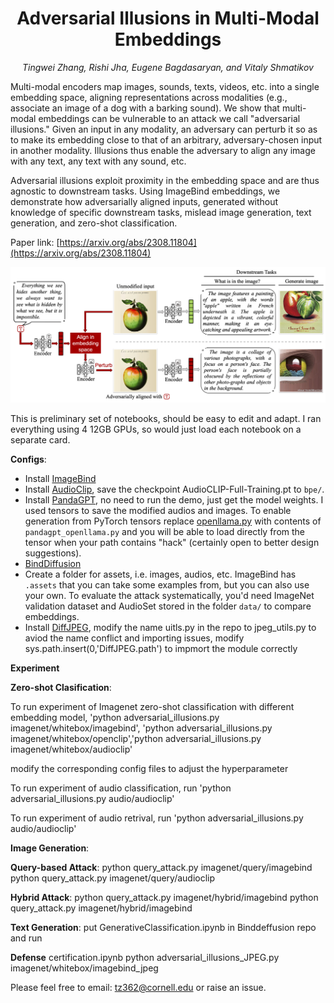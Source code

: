 <h1 align="center"> 
Adversarial Illusions in Multi-Modal Embeddings </h1>

<p align="center"> <i>Tingwei Zhang, Rishi Jha, Eugene Bagdasaryan, and Vitaly Shmatikov</i></p>

Multi-modal encoders map images, sounds, texts, videos, etc. into a
single embedding space, aligning representations across modalities
(e.g., associate an image of a dog with a barking sound). We show that
multi-modal embeddings can be vulnerable to an attack we call
"adversarial illusions." Given an input in any modality, an adversary
can perturb it so as to make its embedding close to that of an
arbitrary, adversary-chosen input in another modality. Illusions thus
enable the adversary to align any image with any text, any text with
any sound, etc. 

Adversarial illusions exploit proximity in the embedding space and are
thus agnostic to downstream tasks. Using ImageBind embeddings, we
demonstrate how adversarially aligned inputs, generated without
knowledge of specific downstream tasks, mislead image generation, text
generation, and zero-shot classification.

Paper link:
[https://arxiv.org/abs/2308.11804](https://arxiv.org/abs/2308.11804)

<img src="image/illusion.png" alt="drawing" width="600"/>

This is preliminary set of notebooks, should be easy to edit and
adapt. I ran everything using 4 12GB GPUs, so would just load each
notebook on a separate card.

**Configs**:
- Install
  [ImageBind](https://github.com/facebookresearch/ImageBind#usage)
- Install
  [AudioClip](https://github.com/AndreyGuzhov/AudioCLIP), save the checkpoint AudioCLIP-Full-Training.pt to `bpe/`.
- Install
  [PandaGPT](https://github.com/yxuansu/PandaGPT#2-running-pandagpt-demo-back-to-top),
  no need to run the demo, just get the model weights. I used tensors to save the
  modified audios and images. To enable generation from PyTorch
  tensors replace
  [openllama.py](https://github.com/yxuansu/PandaGPT/blob/main/code/model/openllama.py)
  with contents of `pandagpt_openllama.py` and you will be able
  to load directly from the tensor when your path contains "hack"
  (certainly open to better design suggestions).
- [BindDiffusion](https://github.com/sail-sg/BindDiffusion)
- Create a folder for assets, i.e. images, audios, etc. ImageBind has
  `.assets` that you can take some examples from, but you can also use
  your own. To evaluate the attack systematically, you'd need
  ImageNet validation dataset and AudioSet stored in the folder `data/` to compare embeddings.
- Install
  [DiffJPEG](https://github.com/mlomnitz/DiffJPEG), modify the name uitls.py in the repo to jpeg_utils.py to aviod the name conflict and importing issues,
  modify sys.path.insert(0,'DiffJPEG.path') to impmort the module correctly
  

**Experiment**

**Zero-shot Clasification**:

To run experiment of Imagenet zero-shot classification with different embedding model, 'python adversarial_illusions.py imagenet/whitebox/imagebind', 'python adversarial_illusions.py imagenet/whitebox/openclip','python adversarial_illusions.py imagenet/whitebox/audioclip'

modify the corresponding config files to adjust the hyperparameter

To run experiment of audio classification, run 'python adversarial_illusions.py audio/audioclip'

To run experiment of audio retrival, run 'python adversarial_illusions.py audio/audioclip'

**Image Generation**:

**Query-based Attack**:
python query_attack.py imagenet/query/imagebind
python query_attack.py imagenet/query/audioclip

**Hybrid Attack**:
python query_attack.py imagenet/hybrid/imagebind
python query_attack.py imagenet/hybrid/imagebind

**Text Generation**:
put GenerativeClassification.ipynb in Binddeffusion repo and run 

**Defense**
certification.ipynb
python adversarial_illusions_JPEG.py imagenet/whitebox/imagebind_jpeg


Please feel free to email: [tz362@cornell.edu](mailto:tz362@cornell.edu) or raise an issue.


